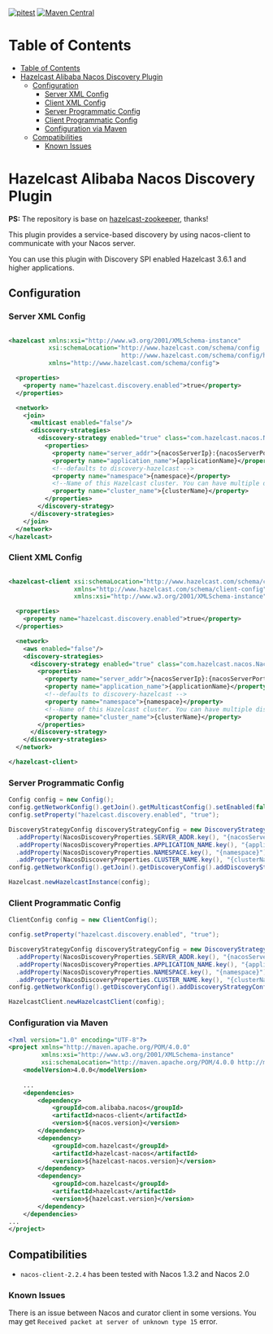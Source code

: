 [![pitest](https://github.com/x22x22/hazelcast-nacos/actions/workflows/pitest.yml/badge.svg)](http://x22x22.io/hazelcast-nacos/pitest)
[![Maven Central](https://maven-badges.herokuapp.com/maven-central/io.x22x22/hazelcast-nacos/badge.svg)](https://maven-badges.herokuapp.com/maven-central/io.x22x22/hazelcast-nacos) 

# Table of Contents

- [Table of Contents](#table-of-contents)
- [Hazelcast Alibaba Nacos Discovery Plugin](#hazelcast-alibaba-nacos-discovery-plugin)
  - [Configuration](#configuration)
    - [Server XML Config](#server-xml-config)
    - [Client XML Config](#client-xml-config)
    - [Server Programmatic Config](#server-programmatic-config)
    - [Client Programmatic Config](#client-programmatic-config)
    - [Configuration via Maven](#configuration-via-maven)
  - [Compatibilities](#compatibilities)
    - [Known Issues](#known-issues)


# Hazelcast Alibaba Nacos Discovery Plugin 

**PS:** The repository is base on [hazelcast-zookeeper](https://github.com/hazelcast/hazelcast-zookeeper), thanks!

This plugin provides a service-based discovery by using nacos-client to communicate with your Nacos server. 

You can use this plugin with Discovery SPI enabled Hazelcast 3.6.1 and higher applications.

## Configuration

### Server XML Config

```xml

<hazelcast xmlns:xsi="http://www.w3.org/2001/XMLSchema-instance"
           xsi:schemaLocation="http://www.hazelcast.com/schema/config
                               http://www.hazelcast.com/schema/config/hazelcast-config-4.0.xsd"
           xmlns="http://www.hazelcast.com/schema/config">

  <properties>
    <property name="hazelcast.discovery.enabled">true</property>
  </properties>

  <network>
    <join>
      <multicast enabled="false"/>
      <discovery-strategies>
        <discovery-strategy enabled="true" class="com.hazelcast.nacos.NacosDiscoveryStrategy">
          <properties>
            <property name="server_addr">{nacosServerIp}:{nacosServerPort}</property>
            <property name="application_name">{applicationName}</property>
            <!--defaults to discovery-hazelcast -->
            <property name="namespace">{namespace}</property>
            <!--Name of this Hazelcast cluster. You can have multiple distinct clusters to use the same Nacos installation.-->
            <property name="cluster_name">{clusterName}</property>
          </properties>
        </discovery-strategy>
      </discovery-strategies>
    </join>
  </network>
</hazelcast>
```

### Client XML Config

```xml

<hazelcast-client xsi:schemaLocation="http://www.hazelcast.com/schema/client-config hazelcast-client-config-4.0.xsd"
                  xmlns="http://www.hazelcast.com/schema/client-config"
                  xmlns:xsi="http://www.w3.org/2001/XMLSchema-instance">

  <properties>
    <property name="hazelcast.discovery.enabled">true</property>
  </properties>

  <network>
    <aws enabled="false"/>
    <discovery-strategies>
      <discovery-strategy enabled="true" class="com.hazelcast.nacos.NacosDiscoveryStrategy">
        <properties>
          <property name="server_addr">{nacosServerIp}:{nacosServerPort}</property>
          <property name="application_name">{applicationName}</property>
          <!--defaults to discovery-hazelcast -->
          <property name="namespace">{namespace}</property>
          <!--Name of this Hazelcast cluster. You can have multiple distinct clusters to use the same Nacos installation.-->
          <property name="cluster_name">{clusterName}</property>
        </properties>
      </discovery-strategy>
    </discovery-strategies>
  </network>

</hazelcast-client>
```
### Server Programmatic Config

```java
Config config = new Config();
config.getNetworkConfig().getJoin().getMulticastConfig().setEnabled(false);
config.setProperty("hazelcast.discovery.enabled", "true");

DiscoveryStrategyConfig discoveryStrategyConfig = new DiscoveryStrategyConfig(new NacosDiscoveryStrategyFactory())
  .addProperty(NacosDiscoveryProperties.SERVER_ADDR.key(), "{nacosServerIp}:{nacosServerPort}")
  .addProperty(NacosDiscoveryProperties.APPLICATION_NAME.key(), "{applicationName}")
  .addProperty(NacosDiscoveryProperties.NAMESPACE.key(), "{namespace}")
  .addProperty(NacosDiscoveryProperties.CLUSTER_NAME.key(), "{clusterName}")
config.getNetworkConfig().getJoin().getDiscoveryConfig().addDiscoveryStrategyConfig(discoveryStrategyConfig);

Hazelcast.newHazelcastInstance(config);
```

### Client Programmatic Config

```java
ClientConfig config = new ClientConfig();

config.setProperty("hazelcast.discovery.enabled", "true");

DiscoveryStrategyConfig discoveryStrategyConfig = new DiscoveryStrategyConfig(new NacosDiscoveryStrategyFactory())
  .addProperty(NacosDiscoveryProperties.SERVER_ADDR.key(), "{nacosServerIp}:{nacosServerPort}")
  .addProperty(NacosDiscoveryProperties.APPLICATION_NAME.key(), "{applicationName}")
  .addProperty(NacosDiscoveryProperties.NAMESPACE.key(), "{namespace}")
  .addProperty(NacosDiscoveryProperties.CLUSTER_NAME.key(), "{clusterName}")
config.getNetworkConfig().getDiscoveryConfig().addDiscoveryStrategyConfig(discoveryStrategyConfig);

HazelcastClient.newHazelcastClient(config);

```
### Configuration via Maven

```xml
<?xml version="1.0" encoding="UTF-8"?>
<project xmlns="http://maven.apache.org/POM/4.0.0"
         xmlns:xsi="http://www.w3.org/2001/XMLSchema-instance"
         xsi:schemaLocation="http://maven.apache.org/POM/4.0.0 http://maven.apache.org/xsd/maven-4.0.0.xsd">
    <modelVersion>4.0.0</modelVersion>
      
    ...  
    <dependencies>
        <dependency>
            <groupId>com.alibaba.nacos</groupId>
            <artifactId>nacos-client</artifactId>
            <version>${nacos.version}</version>
        </dependency>
        <dependency>
            <groupId>com.hazelcast</groupId>
            <artifactId>hazelcast-nacos</artifactId>
            <version>${hazelcast-nacos.version}</version>
        </dependency>
        <dependency>
            <groupId>com.hazelcast</groupId>
            <artifactId>hazelcast</artifactId>
            <version>${hazelcast.version}</version>
        </dependency>
    </dependencies>
...
</project>
```

## Compatibilities

- `nacos-client-2.2.4` has been tested with Nacos 1.3.2 and Nacos 2.0

### Known Issues
There is an issue between Nacos and curator client in some versions. You may get `Received packet at server of unknown type 15` error.
